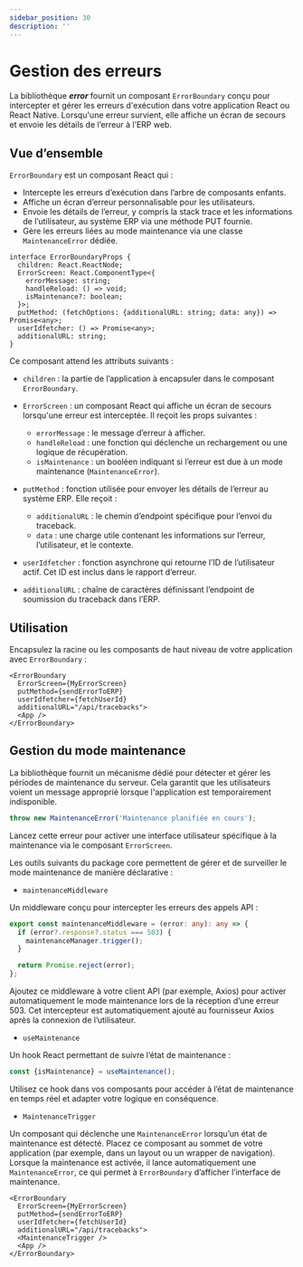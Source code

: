 ```yaml
---
sidebar_position: 30
description: ''
---
```


# Gestion des erreurs

La bibliothèque **_error_** fournit un composant `ErrorBoundary` conçu pour intercepter et gérer les erreurs d'exécution dans votre application React ou React Native. Lorsqu'une erreur survient, elle affiche un écran de secours et envoie les détails de l’erreur à l’ERP web.

## Vue d’ensemble

`ErrorBoundary` est un composant React qui :

- Intercepte les erreurs d’exécution dans l’arbre de composants enfants.
- Affiche un écran d’erreur personnalisable pour les utilisateurs.
- Envoie les détails de l’erreur, y compris la stack trace et les informations de l’utilisateur, au système ERP via une méthode PUT fournie.
- Gère les erreurs liées au mode maintenance via une classe `MaintenanceError` dédiée.

```tsx
interface ErrorBoundaryProps {
  children: React.ReactNode;
  ErrorScreen: React.ComponentType<{
    errorMessage: string;
    handleReload: () => void;
    isMaintenance?: boolean;
  }>;
  putMethod: (fetchOptions: {additionalURL: string; data: any}) => Promise<any>;
  userIdfetcher: () => Promise<any>;
  additionalURL: string;
}
```

Ce composant attend les attributs suivants :

- `children` : la partie de l’application à encapsuler dans le composant `ErrorBoundary`.
- `ErrorScreen` : un composant React qui affiche un écran de secours lorsqu'une erreur est interceptée. Il reçoit les props suivantes :

  - `errorMessage` : le message d’erreur à afficher.
  - `handleReload` : une fonction qui déclenche un rechargement ou une logique de récupération.
  - `isMaintenance` : un booléen indiquant si l’erreur est due à un mode maintenance (`MaintenanceError`).

- `putMethod` : fonction utilisée pour envoyer les détails de l’erreur au système ERP. Elle reçoit :

  - `additionalURL` : le chemin d’endpoint spécifique pour l’envoi du traceback.
  - `data` : une charge utile contenant les informations sur l’erreur, l’utilisateur, et le contexte.

- `userIdfetcher` : fonction asynchrone qui retourne l’ID de l’utilisateur actif. Cet ID est inclus dans le rapport d’erreur.
- `additionalURL` : chaîne de caractères définissant l’endpoint de soumission du traceback dans l’ERP.

## Utilisation

Encapsulez la racine ou les composants de haut niveau de votre application avec `ErrorBoundary` :

```tsx
<ErrorBoundary
  ErrorScreen={MyErrorScreen}
  putMethod={sendErrorToERP}
  userIdfetcher={fetchUserId}
  additionalURL="/api/tracebacks">
  <App />
</ErrorBoundary>
```

## Gestion du mode maintenance

La bibliothèque fournit un mécanisme dédié pour détecter et gérer les périodes de maintenance du serveur. Cela garantit que les utilisateurs voient un message approprié lorsque l'application est temporairement indisponible.

```ts
throw new MaintenanceError('Maintenance planifiée en cours');
```

Lancez cette erreur pour activer une interface utilisateur spécifique à la maintenance via le composant `ErrorScreen`.

Les outils suivants du package core permettent de gérer et de surveiller le mode maintenance de manière déclarative :

- `maintenanceMiddleware`

Un middleware conçu pour intercepter les erreurs des appels API :

```ts
export const maintenanceMiddleware = (error: any): any => {
  if (error?.response?.status === 503) {
    maintenanceManager.trigger();
  }

  return Promise.reject(error);
};
```

Ajoutez ce middleware à votre client API (par exemple, Axios) pour activer automatiquement le mode maintenance lors de la réception d’une erreur 503. Cet intercepteur est automatiquement ajouté au fournisseur Axios après la connexion de l’utilisateur.

- `useMaintenance`

Un hook React permettant de suivre l’état de maintenance :

```ts
const {isMaintenance} = useMaintenance();
```

Utilisez ce hook dans vos composants pour accéder à l’état de maintenance en temps réel et adapter votre logique en conséquence.

- `MaintenanceTrigger`

Un composant qui déclenche une `MaintenanceError` lorsqu’un état de maintenance est détecté. Placez ce composant au sommet de votre application (par exemple, dans un layout ou un wrapper de navigation). Lorsque la maintenance est activée, il lance automatiquement une `MaintenanceError`, ce qui permet à `ErrorBoundary` d’afficher l’interface de maintenance.

```tsx
<ErrorBoundary
  ErrorScreen={MyErrorScreen}
  putMethod={sendErrorToERP}
  userIdfetcher={fetchUserId}
  additionalURL="/api/tracebacks">
  <MaintenanceTrigger />
  <App />
</ErrorBoundary>
```
